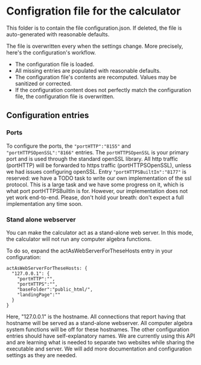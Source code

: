 # Configration file for the calculator

This folder is to contain the file configuration.json.
If deleted, the file is auto-generated with reasonable defaults.

The file is overwritten every when the settings change. 
More precisely, here's the configuration's workflow.

- The configuration file is loaded.
- All missing entries are populated with reasonable defaults.
- The configuration file's contents are recomputed. Values may be sanitized or corrected. 
- If the configuration content does not perfectly match the configuration file, 
the configuration file is overwritten.


## Configuration entries

### Ports

To configure the ports, the  `"portHTTP":"8155"` and `"portHTTPSOpenSSL":"8166"` entries.
The `portHTTPSOpenSSL` is your primary port and is used through the standard openSSL library. 
All http traffic (portHTTP) will be forwarded to https traffic (portHTTPSOpenSSL), unless 
we had issues configuring openSSL.
Entry `"portHTTPSBuiltIn":"8177"` is reserved: we have a TODO task to write our own implementation of the ssl protocol. 
This is a large task and we have some progress on it, which is what port portHTTPSBuiltIn is for.
However, our implementation does not yet work end-to-end. 
Please, don't hold your breath: don't expect a full implementation any time soon.

### Stand alone webserver

You can make the calculator act as a stand-alone web server. In this mode, the calculator will not run any computer algebra functions. 

To do so, expand the actAsWebServerForTheseHosts entry in your configuration:

```
actAsWebServerForTheseHosts: {
  "127.0.0.1": {
    "portHTTP":"",
    "portHTTPS":"",
    "baseFolder":"public_html/",
    "landingPage":""
  }
}
```

Here, "127.0.0.1" is the hostname. All connections that report having that hostname will be served as a stand-alone webserver.
All computer algebra system functions will be off for these hostnames.
The other configuration entries should have self-explanatory names. 
We are currently using this API and are learning what is needed to separate two websites while sharing the executable and server. 
We will add more documentation and configuration settings as they are needed.





